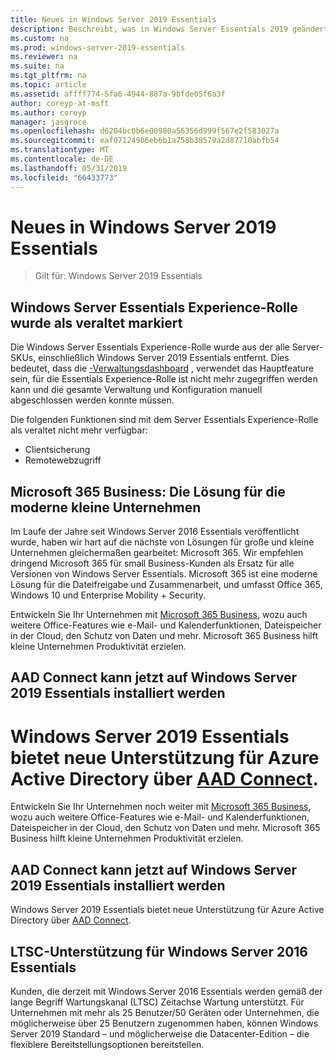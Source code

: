 ```yaml
---
title: Neues in Windows Server 2019 Essentials
description: Beschreibt, was in Windows Server Essentials 2019 geändert wird
ms.custom: na
ms.prod: windows-server-2019-essentials
ms.reviewer: na
ms.suite: na
ms.tgt_pltfrm: na
ms.topic: article
ms.assetid: affff774-5fa6-4944-887a-9bfde05f6a3f
author: coreyp-at-msft
ms.author: coreyp
manager: jasgroce
ms.openlocfilehash: d6204bc0b6e00980a56356d999f567e2f583027a
ms.sourcegitcommit: eaf071249b6eb6b1a758b38579a2d87710abfb54
ms.translationtype: MT
ms.contentlocale: de-DE
ms.lasthandoff: 05/31/2019
ms.locfileid: "66433773"
---
```

# <a name="whats-new-in-windows-server-2019-essentials"></a>Neues in Windows Server 2019 Essentials

> Gilt für: Windows Server 2019 Essentials

## <a name="windows-server-essentials-experience-role-has-been-deprecated"></a>Windows Server Essentials Experience-Rolle wurde als veraltet markiert

Die Windows Server Essentials Experience-Rolle wurde aus der alle Server-SKUs, einschließlich Windows Server 2019 Essentials entfernt. Dies bedeutet, dass die [-Verwaltungsdashboard](../manage/overview-of-the-dashboard-in-windows-server-essentials.md) , verwendet das Hauptfeature sein, für die Essentials Experience-Rolle ist nicht mehr zugegriffen werden kann und die gesamte Verwaltung und Konfiguration manuell abgeschlossen werden konnte müssen. 

Die folgenden Funktionen sind mit dem Server Essentials Experience-Rolle als veraltet nicht mehr verfügbar:

-   Clientsicherung 
-   Remotewebzugriff 

## <a name="microsoft-365-business-the-modern-small-business-solution"></a>Microsoft 365 Business: Die Lösung für die moderne kleine Unternehmen 

Im Laufe der Jahre seit Windows Server 2016 Essentials veröffentlicht wurde, haben wir hart auf die nächste von Lösungen für große und kleine Unternehmen gleichermaßen gearbeitet: Microsoft 365. Wir empfehlen dringend Microsoft 365 für small Business-Kunden als Ersatz für alle Versionen von Windows Server Essentials. Microsoft 365 ist eine moderne Lösung für die Dateifreigabe und Zusammenarbeit, und umfasst Office 365, Windows 10 und Enterprise Mobility + Security. 

Entwickeln Sie Ihr Unternehmen mit [Microsoft 365 Business](https://www.microsoft.com/microsoft-365/business), wozu auch weitere Office-Features wie e-Mail- und Kalenderfunktionen, Dateispeicher in der Cloud, den Schutz von Daten und mehr. Microsoft 365 Business hilft kleine Unternehmen Produktivität erzielen.

## <a name="aad-connect-can-now-be-installed-on-windows-server-2019-essentials"></a>AAD Connect kann jetzt auf Windows Server 2019 Essentials installiert werden

<a name="windows-server-2019-essentials-includes-new-support-for-azure-active-directory-via-aad-connecthttpsdocsmicrosoftcomazureactive-directoryconnectactive-directory-aadconnect-prerequisites"></a>Windows Server 2019 Essentials bietet neue Unterstützung für Azure Active Directory über [AAD Connect](https://docs.microsoft.com/azure/active-directory/connect/active-directory-aadconnect-prerequisites). 
=======
Entwickeln Sie Ihr Unternehmen noch weiter mit [Microsoft 365 Business](https://www.microsoft.com/en-us/microsoft-365/business), wozu auch weitere Office-Features wie e-Mail- und Kalenderfunktionen, Dateispeicher in der Cloud, den Schutz von Daten und mehr. Microsoft 365 Business hilft kleine Unternehmen Produktivität erzielen.

## <a name="aad-connect-can-now-be-installed-on-windows-server-2019-essentials"></a>AAD Connect kann jetzt auf Windows Server 2019 Essentials installiert werden

Windows Server 2019 Essentials bietet neue Unterstützung für Azure Active Directory über [AAD Connect](https://docs.microsoft.com/azure/active-directory/connect/active-directory-aadconnect-prerequisites). 

## <a name="ltsc-support-for-windows-server-2016-essentials"></a>LTSC-Unterstützung für Windows Server 2016 Essentials

Kunden, die derzeit mit Windows Server 2016 Essentials werden gemäß der lange Begriff Wartungskanal (LTSC) Zeitachse Wartung unterstützt.
Für Unternehmen mit mehr als 25 Benutzer/50 Geräten oder Unternehmen, die möglicherweise über 25 Benutzern zugenommen haben, können Windows Server 2019 Standard – und möglicherweise die Datacenter-Edition – die flexiblere Bereitstellungsoptionen bereitstellen.
